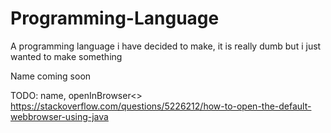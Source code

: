 # Programming-Language
A programming language i have decided to make, it is really dumb but i just wanted to make something

Name coming soon

TODO: name, openInBrowser<> https://stackoverflow.com/questions/5226212/how-to-open-the-default-webbrowser-using-java
